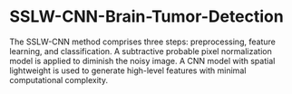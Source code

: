 # SSLW-CNN-Brain-Tumor-Detection
The SSLW-CNN method comprises three steps: preprocessing, feature learning, and classification. A subtractive probable pixel normalization model is applied to diminish the noisy image. A CNN model with spatial lightweight is used to generate high-level features with minimal computational complexity.
